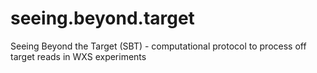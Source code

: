 # seeing.beyond.target
Seeing Beyond the Target (SBT) - computational protocol to process off target reads in WXS experiments
